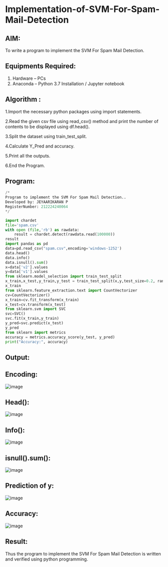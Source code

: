 # Implementation-of-SVM-For-Spam-Mail-Detection

## AIM:
To write a program to implement the SVM For Spam Mail Detection.

## Equipments Required:
1. Hardware – PCs
2. Anaconda – Python 3.7 Installation / Jupyter notebook

## Algorithm :

1.Import the necessary python packages using import statements.

2.Read the given csv file using read_csv() method and print the number of contents to be displayed using df.head().

3.Split the dataset using train_test_split.

4.Calculate Y_Pred and accuracy.

5.Print all the outputs.

6.End the Program.

## Program:
```.py
/*
Program to implement the SVM For Spam Mail Detection..
Developed by: JEYAARIKARAN P
RegisterNumber: 212224240064 
*/

import chardet
file='spam.csv'
with open (file,'rb') as rawdata:
    result = chardet.detect(rawdata.read(100000))
result
import pandas as pd
data=pd.read_csv("spam.csv",encoding='windows-1252')
data.head()
data.info()
data.isnull().sum()
x=data['v2'].values
y=data['v1'].values
from sklearn.model_selection import train_test_split
x_train,x_test,y_train,y_test = train_test_split(x,y,test_size=0.2, random_state=0)
x_train
from sklearn.feature_extraction.text import CountVectorizer
cv=CountVectorizer()
x_train=cv.fit_transform(x_train)
x_test=cv.transform(x_test)
from sklearn.svm import SVC
svc=SVC()
svc.fit(x_train,y_train)
y_pred=svc.predict(x_test)
y_pred
from sklearn import metrics
accuracy = metrics.accuracy_score(y_test, y_pred)
print("Accuracy:", accuracy)

```

## Output:
## Encoding:
![image](https://github.com/user-attachments/assets/7152dd54-fda7-47c9-8e59-86103bc1932f)



## Head():
![image](https://github.com/user-attachments/assets/c5b5ffa4-ea38-4b70-b1a9-65a9cf8dc0b8)




## Info():
![image](https://github.com/user-attachments/assets/3a4a35f1-a541-4ca9-a147-6a9d8de75b46)

## isnull().sum():
![image](https://github.com/user-attachments/assets/32455f75-2836-4d15-9f94-e76a1b689a19)

## Prediction of y:
![image](https://github.com/user-attachments/assets/8e0f2c6a-6fe3-4029-8a81-f2c0444910f5)

## Accuracy:
![image](https://github.com/user-attachments/assets/54f57889-4ea2-4a41-89a0-7215c0dd7fc5)








## Result:
Thus the program to implement the SVM For Spam Mail Detection is written and verified using python programming.
